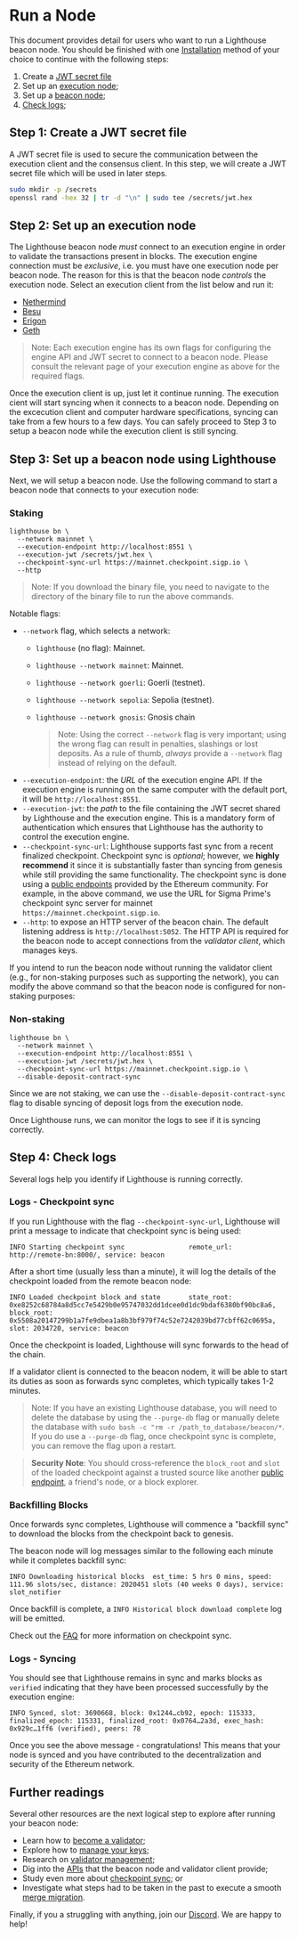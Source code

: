 # Run a Node

This document provides detail for users who want to run a Lighthouse beacon node.
You should be finished with one [Installation](./installation.md) method of your choice to continue with the following steps:

1. Create a [JWT secret file](#step-1-create-a-jwt-secret-file)
1. Set up an [execution node](#step-2-set-up-an-execution-node);
1. Set up a [beacon node](#step-3-set-up-a-beacon-node-using-lighthouse);
1. [Check logs](#step-4-check-logs);



## Step 1: Create a JWT secret file
A JWT secret file is used to secure the communication between the execution client and the consensus client. In this step, we will create a JWT secret file which will be used in later steps.

```bash
sudo mkdir -p /secrets
openssl rand -hex 32 | tr -d "\n" | sudo tee /secrets/jwt.hex
```

## Step 2: Set up an execution node

The Lighthouse beacon node *must* connect to an execution engine in order to validate the transactions present in blocks. The execution engine connection must be *exclusive*, i.e. you must have one execution node
per beacon node. The reason for this is that the beacon node _controls_ the execution node. Select an execution client from the list below and run it:


- [Nethermind](https://docs.nethermind.io/nethermind/first-steps-with-nethermind/running-nethermind-post-merge)
- [Besu](https://besu.hyperledger.org/en/stable/public-networks/get-started/connect/mainnet/)
- [Erigon](https://github.com/ledgerwatch/erigon#beacon-chain-consensus-layer)
- [Geth](https://geth.ethereum.org/docs/getting-started/consensus-clients)


> Note: Each execution engine has its own flags for configuring the engine API and JWT secret to connect to a beacon node. Please consult the relevant page of your execution engine as above for the required flags.


Once the execution client is up, just let it continue running. The execution cient will start syncing when it connects to a beacon node. Depending on the excecution client and computer hardware specifications, syncing can take from a few hours to a few days. You can safely proceed to Step 3 to setup a beacon node while the execution client is still syncing.

## Step 3: Set up a beacon node using Lighthouse

Next, we will setup a beacon node. Use the following command to start a beacon node that connects to your execution node:

### Staking

```
lighthouse bn \
  --network mainnet \
  --execution-endpoint http://localhost:8551 \
  --execution-jwt /secrets/jwt.hex \
  --checkpoint-sync-url https://mainnet.checkpoint.sigp.io \
  --http
```

> Note: If you download the binary file, you need to navigate to the directory of the binary file to run the above commands. 

Notable flags: 
- `--network` flag, which selects a network:
  - `lighthouse` (no flag): Mainnet.
  - `lighthouse --network mainnet`: Mainnet.
  - `lighthouse --network goerli`: Goerli (testnet).
  - `lighthouse --network sepolia`: Sepolia (testnet).
  - `lighthouse --network gnosis`: Gnosis chain

    > Note:  Using the correct `--network` flag is very important; using the wrong flag can
result in penalties, slashings or lost deposits. As a rule of thumb, *always*
provide a `--network` flag instead of relying on the default.
- `--execution-endpoint`: the *URL* of the execution engine API. If the execution engine is running on the same computer with the default port, it will be
  `http://localhost:8551`.
- `--execution-jwt`: the *path* to the file containing the JWT secret shared by Lighthouse and the
  execution engine. This is a mandatory form of authentication which ensures that Lighthouse has the authority to control the execution engine.
- `--checkpoint-sync-url`: Lighthouse supports fast sync from a recent finalized checkpoint. Checkpoint sync is *optional*; however, we **highly recommend** it since it is substantially faster than syncing from genesis while still providing the same functionality. The checkpoint sync is done using a [public endpoints](https://eth-clients.github.io/checkpoint-sync-endpoints/) provided by the Ethereum community. For example, in the above command, we use the URL for Sigma Prime's checkpoint sync server for mainnet `https://mainnet.checkpoint.sigp.io`.
- `--http`: to expose an HTTP server of the beacon chain. The default listening address is `http://localhost:5052`. The HTTP API is required for the beacon node to accept connections from the *validator client*, which manages keys.



If you intend to run the beacon node without running the validator client (e.g., for non-staking purposes such as supporting the network), you can modify the above command so that the beacon node is configured for non-staking purposes:


### Non-staking

``` 
lighthouse bn \
  --network mainnet \
  --execution-endpoint http://localhost:8551 \
  --execution-jwt /secrets/jwt.hex \
  --checkpoint-sync-url https://mainnet.checkpoint.sigp.io \
  --disable-deposit-contract-sync
```

Since we are not staking, we can use the `--disable-deposit-contract-sync` flag to disable syncing of deposit logs from the execution node.



Once Lighthouse runs, we can monitor the logs to see if it is syncing correctly.



## Step 4: Check logs
Several logs help you identify if Lighthouse is running correctly. 

### Logs - Checkpoint sync
If you run Lighthouse with the flag `--checkpoint-sync-url`, Lighthouse will print a message to indicate that checkpoint sync is being used:

```
INFO Starting checkpoint sync                remote_url: http://remote-bn:8000/, service: beacon
```

After a short time (usually less than a minute), it will log the details of the checkpoint
loaded from the remote beacon node:

```
INFO Loaded checkpoint block and state       state_root: 0xe8252c68784a8d5cc7e5429b0e95747032dd1dcee0d1dc9bdaf6380bf90bc8a6, block_root: 0x5508a20147299b1a7fe9dbea1a8b3bf979f74c52e7242039bd77cbff62c0695a, slot: 2034720, service: beacon
```

Once the checkpoint is loaded, Lighthouse will sync forwards to the head of the chain.

If a validator client is connected to the beacon nodem, it will be able to start its duties as soon as forwards sync completes, which typically takes 1-2 minutes.

> Note: If you have an existing Lighthouse database, you will need to delete the database by using the `--purge-db` flag or manually delete the database with `sudo bash -c "rm -r /path_to_database/beacon/*`. If you do use a `--purge-db` flag, once checkpoint sync is complete, you can remove the flag upon a restart.

> **Security Note**: You should cross-reference the `block_root` and `slot` of the loaded checkpoint
> against a trusted source like another [public endpoint](https://eth-clients.github.io/checkpoint-sync-endpoints/),
> a friend's node, or a block explorer.

### Backfilling Blocks

Once forwards sync completes, Lighthouse will commence a "backfill sync" to download the blocks
from the checkpoint back to genesis.

The beacon node will log messages similar to the following each minute while it completes backfill
sync:

```
INFO Downloading historical blocks  est_time: 5 hrs 0 mins, speed: 111.96 slots/sec, distance: 2020451 slots (40 weeks 0 days), service: slot_notifier
```

Once backfill is complete, a `INFO Historical block download complete` log will be emitted.

Check out the [FAQ](./checkpoint-sync.md#faq) for more information on checkpoint sync.

### Logs - Syncing

You should see that Lighthouse remains in sync and marks blocks
as `verified` indicating that they have been processed successfully by the execution engine:

```
INFO Synced, slot: 3690668, block: 0x1244…cb92, epoch: 115333, finalized_epoch: 115331, finalized_root: 0x0764…2a3d, exec_hash: 0x929c…1ff6 (verified), peers: 78
```

Once you see the above message - congratulations! This means that your node is synced and you have contributed to the decentralization and security of the Ethereum network.

## Further readings

Several other resources are the next logical step to explore after running your beacon node: 

- Learn how to [become a validator](./mainnet-validator.md);
- Explore how to [manage your keys](./key-management.md);
- Research on [validator management](./validator-management.md);
- Dig into the [APIs](./api.md) that the beacon node and validator client provide;
- Study even more about [checkpoint sync](./checkpoint-sync.md); or
- Investigate what steps had to be taken in the past to execute a smooth [merge migration](./merge-migration.md).

Finally, if you a struggling with anything, join our [Discord](https://discord.gg/cyAszAh). We are happy to help!
